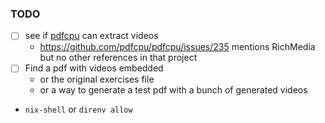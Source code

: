 ### TODO

- [ ] see if [pdfcpu](https://pdfcpu.io/extract/extract) can extract videos
  - https://github.com/pdfcpu/pdfcpu/issues/235 mentions RichMedia but no other
    references in that project
- [ ] Find a pdf with videos embedded
  - or the original exercises file
  - or a way to generate a test pdf with a bunch of generated videos

- `nix-shell` or `direnv allow`

